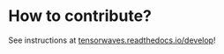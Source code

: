 # How to contribute?

See instructions at
[tensorwaves.readthedocs.io/develop](https://pwa.readthedocs.io/projects/tensorwaves/en/latest/develop.html)!
